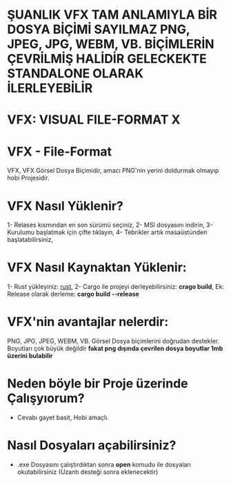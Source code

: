 # ŞUANLIK VFX TAM ANLAMIYLA BİR DOSYA BİÇİMİ SAYILMAZ PNG, JPEG, JPG, WEBM, VB. BİÇİMLERİN ÇEVRİLMİŞ HALİDİR GELECKEKTE STANDALONE OLARAK İLERLEYEBİLİR

# VFX: VISUAL FILE-FORMAT X

# VFX - File-Format
VFX, VFX Görsel Dosya Biçimidir, amacı PNG'nin yerini doldurmak olmayıp hobi Projesidir.

# VFX Nasıl Yüklenir?
1- Relases kısmından en son sürümü seçiniz,
2- MSI dosyasını indirin,
3- Kurulumu başlatmak için çifte tıklayın,
4- Tebrikler artık masaüstünden başlatabilirsiniz,

# VFX Nasıl Kaynaktan Yüklenir:
1- Rust yükleyiniz: [rust](https://www.rust-lang.org/),
2- Cargo ile projeyi derleyebilirsiniz: **crago build**,
Ek: Release olarak derleme: **cargo build --release**

# VFX'nin avantajlar nelerdir:
PNG, JPG, JPEG, WEBM, VB. Görsel Dosya biçimlerini doğrudan destekler.
Boyutları çok büyük değildir **fakat png dışında çevrilen dosya boyutlar 1mb üzerini bulabilir**

# Neden böyle bir Proje üzerinde Çalışyıorum?
- Cevabı gayet basit, Hobi amaçlı.

# Nasıl Dosyaları açabilirsiniz?
- .exe Dosyasını çalıştırdıktan sonra **open** komudu ile dosyaları okutabilirsiniz (Uzantı desteği sonra eklenecektir)
